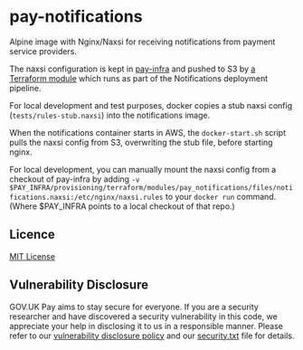 # pay-notifications

Alpine image with Nginx/Naxsi for receiving notifications from payment service providers.

The naxsi configuration is kept in [pay-infra](https://github.com/alphagov/pay-infra/blob/master/provisioning/terraform/modules/pay_notifications/files/notifications.naxsi) 
and pushed to S3 by [a Terraform module](https://github.com/alphagov/pay-infra/blob/master/provisioning/terraform/modules/pay_notifications/naxsi.tf)
which runs as part of the Notifications deployment pipeline.

For local development and test purposes, docker copies a stub naxsi config 
(`tests/rules-stub.naxsi`) into the notifications image.

When the notifications container starts in AWS, the `docker-start.sh` script
pulls the naxsi config from S3, overwriting the stub file, before
starting nginx.

For local development, you can manually mount the naxsi config from a checkout
of pay-infra by adding `-v 
$PAY_INFRA/provisioning/terraform/modules/pay_notifications/files/notifications.naxsi:/etc/nginx/naxsi.rules`
to your `docker run` command.  (Where $PAY_INFRA points to a local checkout of 
that repo.)

## Licence
[MIT License](LICENCE)

## Vulnerability Disclosure

GOV.UK Pay aims to stay secure for everyone. If you are a security researcher and have discovered a security vulnerability in this code, we appreciate your help in disclosing it to us in a responsible manner. Please refer to our [vulnerability disclosure policy](https://www.gov.uk/help/report-vulnerability) and our [security.txt](https://vdp.cabinetoffice.gov.uk/.well-known/security.txt) file for details.
